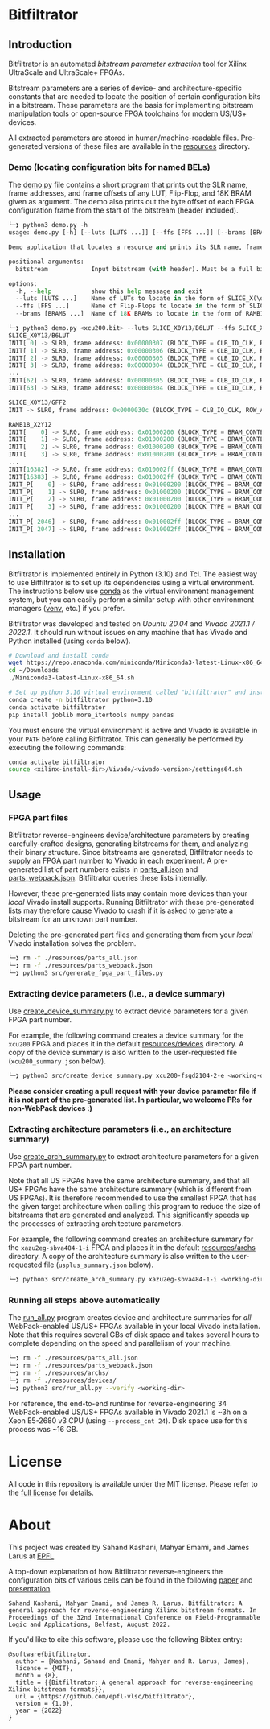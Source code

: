 # Bitfiltrator

## Introduction

Bitfiltrator is an automated *bitstream parameter extraction* tool for Xilinx UltraScale and UltraScale+ FPGAs.

Bitstream parameters are a series of device- and architecture-specific constants that are needed to locate the position of certain configuration bits in a bitstream. These parameters are the basis for implementing bitstream manipulation tools or open-source FPGA toolchains for modern US/US+ devices.

All extracted parameters are stored in human/machine-readable files. Pre-generated versions of these files are available in the [resources](./resources) directory.

### Demo (locating configuration bits for named BELs)

The [demo.py](src/demo.py) file contains a short program that prints out the SLR name, frame addresses, and frame offsets of any LUT, Flip-Flop, and 18K BRAM given as argument. The demo also prints out the byte offset of each FPGA configuration frame from the start of the bitstream (header included).

```python
╰─❯ python3 demo.py -h
usage: demo.py [-h] [--luts [LUTS ...]] [--ffs [FFS ...]] [--brams [BRAMS ...]] bitstream

Demo application that locates a resource and prints its SLR name, frame addresses, and frame offsets.

positional arguments:
  bitstream            Input bitstream (with header). Must be a full bitstream, not a partial one.

options:
  -h, --help           show this help message and exit
  --luts [LUTS ...]    Name of LUTs to locate in the form of SLICE_X(\d+)Y(\d+)/[A-H]6LUT
  --ffs [FFS ...]      Name of Flip-Flops to locate in the form of SLICE_X(\d+)Y(\d+)/[A-H]FF2?
  --brams [BRAMS ...]  Name of 18K BRAMs to locate in the form of RAMB18_X(\d+)Y(\d+)

╰─❯ python3 demo.py <xcu200.bit> --luts SLICE_X0Y13/B6LUT --ffs SLICE_X0Y13/GFF2 --brams RAMB18_X2Y12
SLICE_X0Y13/B6LUT
INIT[ 0] -> SLR0, frame address: 0x00000307 (BLOCK_TYPE = CLB_IO_CLK, ROW_ADDR =   0, COL_ADDR =   3, MINOR_ADDR =   7), frame offset:  639, frame byte offset in bitstream: 26754897
INIT[ 1] -> SLR0, frame address: 0x00000306 (BLOCK_TYPE = CLB_IO_CLK, ROW_ADDR =   0, COL_ADDR =   3, MINOR_ADDR =   6), frame offset:  639, frame byte offset in bitstream: 26754525
INIT[ 2] -> SLR0, frame address: 0x00000305 (BLOCK_TYPE = CLB_IO_CLK, ROW_ADDR =   0, COL_ADDR =   3, MINOR_ADDR =   5), frame offset:  639, frame byte offset in bitstream: 26754153
INIT[ 3] -> SLR0, frame address: 0x00000304 (BLOCK_TYPE = CLB_IO_CLK, ROW_ADDR =   0, COL_ADDR =   3, MINOR_ADDR =   4), frame offset:  639, frame byte offset in bitstream: 26753781
...
INIT[62] -> SLR0, frame address: 0x00000305 (BLOCK_TYPE = CLB_IO_CLK, ROW_ADDR =   0, COL_ADDR =   3, MINOR_ADDR =   5), frame offset:  624, frame byte offset in bitstream: 26754153
INIT[63] -> SLR0, frame address: 0x00000304 (BLOCK_TYPE = CLB_IO_CLK, ROW_ADDR =   0, COL_ADDR =   3, MINOR_ADDR =   4), frame offset:  624, frame byte offset in bitstream: 26753781

SLICE_X0Y13/GFF2
INIT -> SLR0, frame address: 0x0000030c (BLOCK_TYPE = CLB_IO_CLK, ROW_ADDR =   0, COL_ADDR =   3, MINOR_ADDR =  12), frame offset:  668, frame byte offset in bitstream: 26756757

RAMB18_X2Y12
INIT[    0] -> SLR0, frame address: 0x01000200 (BLOCK_TYPE = BRAM_CONTENT, ROW_ADDR =   0, COL_ADDR =   2, MINOR_ADDR =   0), frame offset: 1536, frame byte offset in bitstream: 47909421
INIT[    1] -> SLR0, frame address: 0x01000200 (BLOCK_TYPE = BRAM_CONTENT, ROW_ADDR =   0, COL_ADDR =   2, MINOR_ADDR =   0), frame offset: 1548, frame byte offset in bitstream: 47909421
INIT[    2] -> SLR0, frame address: 0x01000200 (BLOCK_TYPE = BRAM_CONTENT, ROW_ADDR =   0, COL_ADDR =   2, MINOR_ADDR =   0), frame offset: 1560, frame byte offset in bitstream: 47909421
INIT[    3] -> SLR0, frame address: 0x01000200 (BLOCK_TYPE = BRAM_CONTENT, ROW_ADDR =   0, COL_ADDR =   2, MINOR_ADDR =   0), frame offset: 1572, frame byte offset in bitstream: 47909421
...
INIT[16382] -> SLR0, frame address: 0x010002ff (BLOCK_TYPE = BRAM_CONTENT, ROW_ADDR =   0, COL_ADDR =   2, MINOR_ADDR = 255), frame offset: 1631, frame byte offset in bitstream: 48004281
INIT[16383] -> SLR0, frame address: 0x010002ff (BLOCK_TYPE = BRAM_CONTENT, ROW_ADDR =   0, COL_ADDR =   2, MINOR_ADDR = 255), frame offset: 1643, frame byte offset in bitstream: 48004281
INIT_P[    0] -> SLR0, frame address: 0x01000200 (BLOCK_TYPE = BRAM_CONTENT, ROW_ADDR =   0, COL_ADDR =   2, MINOR_ADDR =   0), frame offset: 1584, frame byte offset in bitstream: 47909421
INIT_P[    1] -> SLR0, frame address: 0x01000200 (BLOCK_TYPE = BRAM_CONTENT, ROW_ADDR =   0, COL_ADDR =   2, MINOR_ADDR =   0), frame offset: 1590, frame byte offset in bitstream: 47909421
INIT_P[    2] -> SLR0, frame address: 0x01000200 (BLOCK_TYPE = BRAM_CONTENT, ROW_ADDR =   0, COL_ADDR =   2, MINOR_ADDR =   0), frame offset: 1587, frame byte offset in bitstream: 47909421
INIT_P[    3] -> SLR0, frame address: 0x01000200 (BLOCK_TYPE = BRAM_CONTENT, ROW_ADDR =   0, COL_ADDR =   2, MINOR_ADDR =   0), frame offset: 1593, frame byte offset in bitstream: 47909421
...
INIT_P[ 2046] -> SLR0, frame address: 0x010002ff (BLOCK_TYPE = BRAM_CONTENT, ROW_ADDR =   0, COL_ADDR =   2, MINOR_ADDR = 255), frame offset: 1589, frame byte offset in bitstream: 48004281
INIT_P[ 2047] -> SLR0, frame address: 0x010002ff (BLOCK_TYPE = BRAM_CONTENT, ROW_ADDR =   0, COL_ADDR =   2, MINOR_ADDR = 255), frame offset: 1595, frame byte offset in bitstream: 48004281
```

## Installation

Bitfiltrator is implemented entirely in Python (3.10) and Tcl. The easiest way to use Bitfiltrator is to set up its dependencies using a virtual environment. The instructions below use [conda](https://docs.conda.io/projects/conda/en/latest/) as the virtual environment management system, but you can easily perform a similar setup with other environment managers ([venv](https://docs.python.org/3/tutorial/venv.html), etc.) if you prefer.

Bitfiltrator was developed and tested on *Ubuntu 20.04* and *Vivado 2021.1 / 2022.1*. It should run without issues on any machine that has Vivado and Python installed (using `conda` below).

```bash
# Download and install conda
wget https://repo.anaconda.com/miniconda/Miniconda3-latest-Linux-x86_64.sh -O ~/Downloads/Miniconda3-latest-Linux-x86_64.sh
cd ~/Downloads
./Miniconda3-latest-Linux-x86_64.sh

# Set up python 3.10 virtual environment called "bitfiltrator" and install dependencies
conda create -n bitfiltrator python=3.10
conda activate bitfiltrator
pip install joblib more_itertools numpy pandas
```

You must ensure the virtual environment is active and Vivado is available in your `PATH` before calling Bitfiltrator. This can generally be performed by executing the following commands:

```bash
conda activate bitfiltrator
source <xilinx-install-dir>/Vivado/<vivado-version>/settings64.sh
```

## Usage

### FPGA part files

Bitfiltrator reverse-engineers device/architecture parameters by creating carefully-crafted designs, generating bitstreams for them, and analyzing their binary structure. Since bitstreams are generated, Bitfiltrator needs to supply an FPGA part number to Vivado in each experiment. A pre-generated list of part numbers exists in [parts_all.json](./resources/parts_all.json) and [parts_webpack.json](./resources/parts_webpack.json). Bitfiltrator queries these lists internally.

However, these pre-generated lists may contain more devices than your *local* Vivado install supports. Running Bitfiltrator with these pre-generated lists may therefore cause Vivado to crash if it is asked to generate a bitstream for an unknown part number.

Deleting the pre-generated part files and generating them from your *local* Vivado installation solves the problem.

```bash
╰─❯ rm -f ./resources/parts_all.json
╰─❯ rm -f ./resources/parts_webpack.json
╰─❯ python3 src/generate_fpga_part_files.py
```

### Extracting device parameters (i.e., a device summary)

Use [create_device_summary.py](./src/create_device_summary.py) to extract device parameters for a given FPGA part number.

For example, the following command creates a device summary for the `xcu200` FPGA and places it in the default [resources/devices](./resources/devices/) directory. A copy of the device summary is also written to the user-requested file (`xcu200_summary.json` below).

```bash
╰─❯ python3 src/create_device_summary.py xcu200-fsgd2104-2-e <working-dir> <xcu200_summary.json>
```

__Please consider creating a pull request with your device parameter file if it is not part of the pre-generated list. In particular, we welcome PRs for non-WebPack devices :)__

### Extracting architecture parameters (i.e., an architecture summary)

Use [create_arch_summary.py](./src/create_arch_summary.py) to extract architecture parameters for a given FPGA part number.

Note that all US FPGAs have the same architecture summary, and that all US+ FPGAs have the same architecture summary (which is different from US FPGAs). It is therefore recommended to use the smallest FPGA that has the given target architecture when calling this program to reduce the size of bitstreams that are generated and analyzed. This significantly speeds up the processes of extracting architecture parameters.

For example, the following command creates an architecture summary for the `xazu2eg-sbva484-1-i` FPGA and places it in the default [resources/archs](./resources/archs/) directory. A copy of the architecture summary is also written to the user-requested file (`usplus_summary.json` below).

```bash
╰─❯ python3 src/create_arch_summary.py xazu2eg-sbva484-1-i <working-dir> <usplus_summary.json>
```

### Running all steps above automatically

The [run_all.py](./src/run_all.py) program creates device and architecture summaries for *all* WebPack-enabled US/US+ FPGAs available in your local Vivado installation. Note that this requires several GBs of disk space and takes several hours to complete depending on the speed and parallelism of your machine.

```bash
╰─❯ rm -f ./resources/parts_all.json
╰─❯ rm -f ./resources/parts_webpack.json
╰─❯ rm -f ./resources/archs/
╰─❯ rm -f ./resources/devices/
╰─❯ python3 src/run_all.py --verify <working-dir>
```

For reference, the end-to-end runtime for reverse-engineering 34 WebPack-enabled US/US+ FPGAs available in Vivado 2021.1 is ~3h on a Xeon E5-2680 v3 CPU (using `--process_cnt 24`). Disk space use for this process was ~16 GB.

# License

All code in this repository is available under the MIT license. Please refer to the [full license](./LICENSE) for details.

# About

This project was created by Sahand Kashani, Mahyar Emami, and James Larus at [EPFL](https://www.epfl.ch/en/).

A top-down explanation of how Bitfiltrator reverse-engineers the configuration bits of various cells can be found in the following [paper](./fpl22-bitfiltrator-paper.pdf) and [presentation](./fpl22-bitfiltrator-slides.pdf).

```
Sahand Kashani, Mahyar Emami, and James R. Larus. Bitfiltrator: A general approach for reverse-engineering Xilinx bitstream formats. In Proceedings of the 32nd International Conference on Field‐Programmable Logic and Applications, Belfast, August 2022.
```

If you'd like to cite this software, please use the following Bibtex entry:

```
@software{bitfiltrator,
  author = {Kashani, Sahand and Emami, Mahyar and R. Larus, James},
  license = {MIT},
  month = {8},
  title = {{Bitfiltrator: A general approach for reverse-engineering Xilinx bitstream formats}},
  url = {https://github.com/epfl-vlsc/bitfiltrator},
  version = {1.0},
  year = {2022}
}
```